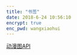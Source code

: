 ```yaml
---
title: "书签"
date: 2018-6-24 10:56:10
encrypt: true
enc_pwd: wangxiaohui
---
```


[动漫图API](https://cdn.24bp.cn/bk/api/PC.php)
